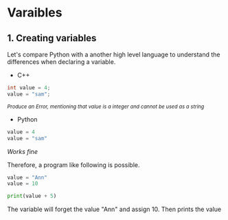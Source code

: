 # Varaibles

## 1. Creating variables

Let's compare Python with a another high level language to understand the differences when declaring a variable.

- C++
```cpp
int value = 4;
value = "sam";
```
<sub>*Produce an Error, mentioning that value is a integer and cannot be used as a string*</sub>

- Python
```python
value = 4
value = "sam"
```
*Works fine*

Therefore, a program like following is possible.

```python
value = "Ann"
value = 10

print(value + 5)
```

The variable will forget the value "Ann" and assign 10. Then prints the value
